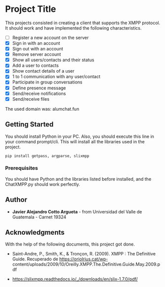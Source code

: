 # Project Title

This projects consisted in creating a client that supports the XMPP protocol. It should work and have implemented the following characteristics.

- [ ] Register a new account on the server
- [x] Sign in with an account
- [x] Sign out with an account
- [x] Remove server account
- [x] Show all users/contacts and their status
- [x] Add a user to contacts
- [x] Show contact details of a user
- [x] 1 to 1 communication with any user/contact
- [x] Participate in group conversations
- [x] Define presence message
- [x] Send/receive notifications
- [x] Send/receive files

The used domain was: alumchat.fun

## Getting Started

You should install Python in your PC. Also, you should execute this line in your command prompt/cli. This will install all the libraries used in the project.

```
pip install getpass, argparse, slixmpp
```

### Prerequisites

You should have Python and the libraries listed before installed, and the ChatXMPP.py should work perfectly.


## Author
  - **Javier Alejandro Cotto Argueta** - from Universidad del Valle de Guatemala - Carnet 19324

## Acknowledgments
  With the help of the following documents, this project got done.
  - Saint-Andre,  P.,  Smith,  K.,  &  Tronçon,  R.  (2009).  XMPP :  The  Definitive  Guide.  Recuperado  de 
https://oriolrius.cat/wp-
content/uploads/2009/10/Oreilly.XMPP.The.Definitive.Guide.May.2009.pdf 

  - https://slixmpp.readthedocs.io/_/downloads/en/slix-1.7.0/pdf/
